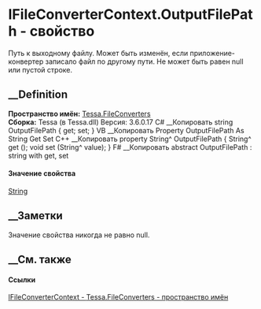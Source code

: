 # IFileConverterContext.OutputFilePath - свойство
Путь к выходному файлу. Может быть изменён, если приложение-конвертер записало
файл по другому пути. Не может быть равен null или пустой строке.
## __Definition
 **Пространство имён:** [Tessa.FileConverters](N_Tessa_FileConverters.htm)  
 **Сборка:** Tessa (в Tessa.dll) Версия: 3.6.0.17
C# __Копировать
     string OutputFilePath { get; set; }
VB __Копировать
     Property OutputFilePath As String
    	Get
    	Set
C++ __Копировать
    property String^ OutputFilePath {
    	String^ get ();
    	void set (String^ value);
    }
F# __Копировать
     abstract OutputFilePath : string with get, set
#### Значение свойства
[String](https://learn.microsoft.com/dotnet/api/system.string)
##  __Заметки
Значение свойства никогда не равно null.
## __См. также
#### Ссылки
[IFileConverterContext - ](T_Tessa_FileConverters_IFileConverterContext.htm)
[Tessa.FileConverters - пространство имён](N_Tessa_FileConverters.htm)
